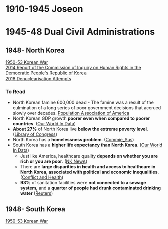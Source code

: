 # 1910-1945 Joseon

# 1945-48 Dual Civil Administrations

## 1948- North Korea
[1950-53 Korean War](South%20Korea/1950-53%20Korean%20War)  
[2014 Report of the Commission of Inquiry on Human Rights in the Democratic People's Republic of Korea](North%20Korea/2014%20Report%20of%20the%20Commission%20of%20Inquiry%20on%20Human%20Rights%20in%20the%20Democratic%20People's%20Republic%20of%20Korea)  
[2018 Denuclearisation Attempts](North%20Korea/2018%20Denuclearisation%20Attempts)  
### To Read
- North Korean famine 600,000 dead - The famine was a result of the culmination of a long series of poor government decisions that accrued slowly over decades. [Population Association of America](https://web.archive.org/web/20220209000506/https://paa2011.princeton.edu/papers/111030)
- North Korean GDP growth **poorer even when compared to poorer countries**. ([Our World In Data](https://web.archive.org/web/20220209000506/https://ourworldindata.org/grapher/gdp-per-capita-clio-infra?tab=chart&time=1950..latest&country=PRK~JAM~GTM~URY~DOM~HTI~AGO~ARG~AFG))
- **About 27%** of North Korea live **below the extreme poverty level**. ([Library of Congress](https://web.archive.org/web/20220209000506/https://files.catbox.moe/glvrzk.pdf#page=8))
- North Korea has a **homelessness problem**. ([Commie_Sus](https://web.archive.org/web/20220209000506/https://rentry.co/commiesushomeless/pdf))
- South Korea has a **higher life expectancy than North Korea**. ([Our World In Data](https://web.archive.org/web/20220209000506/https://ourworldindata.org/grapher/life-expectancy?country=KOR%7EPRK))
    - Just like America, healthcare quality **depends on whether you are rich or you are poor**. ([NK News](https://web.archive.org/web/20220209000506/https://www.nknews.org/2020/02/ask-a-north-korean-what-is-the-healthcare-system-in-the-dprk-really-like/))
    - There are **large disparities in health and access to healthcare in North Korea, associated with political and economic inequalities**. ([Conflict and Health](https://web.archive.org/web/20220209000506/https://conflictandhealth.biomedcentral.com/track/pdf/10.1186/s13031-020-00284-y.pdf))
    - **93%** of sanitation facilities were **not connected to a sewage system,** and a **quarter of people had drunk contaminated drinking water** ([Reuters](https://web.archive.org/web/20220209000506/https://www.reuters.com/article/us-northkorea-unicef/tackling-north-koreas-chronically-poor-sewage-not-rocket-science-u-n-idUSKBN1JG2Q4))
## 1948- South Korea
[1950-53 Korean War](South%20Korea/1950-53%20Korean%20War)  